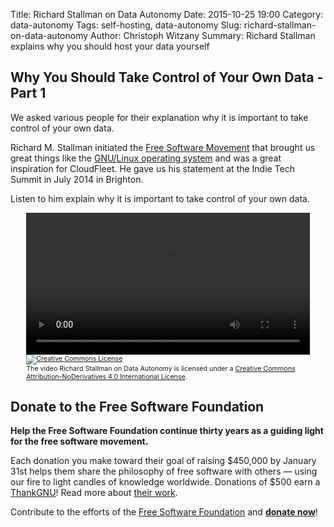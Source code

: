 Title: Richard Stallman on Data Autonomy
Date: 2015-10-25 19:00
Category: data-autonomy
Tags: self-hosting, data-autonomy
Slug: richard-stallman-on-data-autonomy
Author: Christoph Witzany
Summary: Richard Stallman explains why you should host your data yourself

Why You Should Take Control of Your Own Data - Part 1
-----------------------------------------------------

We asked various people for their explanation why it is important to take
control of your own data.

Richard M. Stallman initiated the [Free Software Movement](http://www.fsf.org/)
that brought us great things like the [GNU/Linux operating system](http://gnu.org/gnu/linux-and-gnu.html)
and was a great inspiration for CloudFleet. He gave us his statement at the
Indie Tech Summit in July 2014 in Brighton.

Listen to him explain why it is important to take control of your
own data.

<div style="text-align: center;">
<video controls style="width: 90%">
  <source src="{filename}/video/richard-stallman.mp4" type="video/mp4">
  <source src="{filename}/video/richard-stallman.webm" type="video/webm">
  Your browser does not support the <code>video</code> element.
</video>
<span style="width: 90%; display: inline-block; text-align: left; font-size: 8pt">
<a rel="license" href="http://creativecommons.org/licenses/by-nd/4.0/">
  <img alt="Creative Commons License" style="border-width:0" src="https://i.creativecommons.org/l/by-nd/4.0/80x15.png" />
</a>
<br />
The video <span xmlns:dct="http://purl.org/dc/terms/" property="dct:title">Richard Stallman on Data Autonomy</span>
 is licensed under a
 <a rel="license" href="http://creativecommons.org/licenses/by-nd/4.0/">Creative Commons Attribution-NoDerivatives 4.0 International License</a>.

</span>
</div>

Donate to the Free Software Foundation
--------------------------------------

**Help the Free Software Foundation continue thirty years as a guiding light for
the free software movement.**

Each donation you make toward their goal of raising $450,000 by January 31st
helps them share the philosophy of free software with others — using our fire to
light  candles of knowledge worldwide. Donations of $500 earn a
[ThankGNU](http://www.gnu.org/thankgnus/thankgnus.en.html)! Read more about
[their work](https://www.fsf.org/appeal?pk_campaign=cloudfleet&pk_kwd=appeal).

Contribute to the efforts of the [Free Software Foundation](https://fsf.org) and
**[donate now](https://donate.fsf.org/?pk_campaign=cloudfleet&pk_kwd=donate)**!
